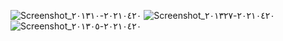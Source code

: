 ![Screenshot_٢٠٢١٠٤٢٠-٢٠١٣١٠](https://user-images.githubusercontent.com/76610671/128591039-e5f9bc1a-2ebe-40ca-83d9-cf4dcf2b7b59.png)
![Screenshot_٢٠٢١٠٤٢٠-٢٠١٣٢٧](https://user-images.githubusercontent.com/76610671/128591044-900b90b8-c5da-41b6-b062-961eaa13c32c.png)
![Screenshot_٢٠٢١٠٤٢٠-٢٠١٣٠٥](https://user-images.githubusercontent.com/76610671/128591049-f6bb2d43-e127-4a46-a7ec-687caf2d17f4.png)

